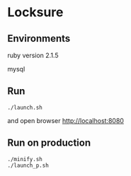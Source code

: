 # Locksure 

## Environments

ruby version 2.1.5

mysql

## Run

```
./launch.sh
```
and open browser <http://localhost:8080>



## Run on production



```
./minify.sh
./launch_p.sh
```
